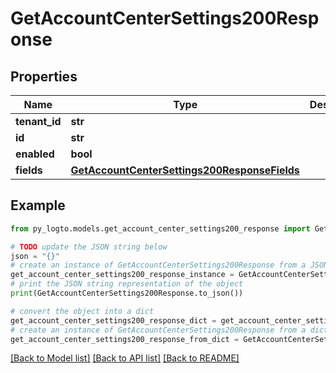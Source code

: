 # GetAccountCenterSettings200Response


## Properties

Name | Type | Description | Notes
------------ | ------------- | ------------- | -------------
**tenant_id** | **str** |  | 
**id** | **str** |  | 
**enabled** | **bool** |  | 
**fields** | [**GetAccountCenterSettings200ResponseFields**](GetAccountCenterSettings200ResponseFields.md) |  | 

## Example

```python
from py_logto.models.get_account_center_settings200_response import GetAccountCenterSettings200Response

# TODO update the JSON string below
json = "{}"
# create an instance of GetAccountCenterSettings200Response from a JSON string
get_account_center_settings200_response_instance = GetAccountCenterSettings200Response.from_json(json)
# print the JSON string representation of the object
print(GetAccountCenterSettings200Response.to_json())

# convert the object into a dict
get_account_center_settings200_response_dict = get_account_center_settings200_response_instance.to_dict()
# create an instance of GetAccountCenterSettings200Response from a dict
get_account_center_settings200_response_from_dict = GetAccountCenterSettings200Response.from_dict(get_account_center_settings200_response_dict)
```
[[Back to Model list]](../README.md#documentation-for-models) [[Back to API list]](../README.md#documentation-for-api-endpoints) [[Back to README]](../README.md)


